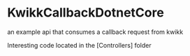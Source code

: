 # KwikkCallbackDotnetCore
an example api that consumes a callback request from kwikk

Interesting code located in the [Controllers] folder
